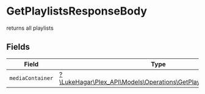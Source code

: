 # GetPlaylistsResponseBody

returns all playlists


## Fields

| Field                                                                                                                      | Type                                                                                                                       | Required                                                                                                                   | Description                                                                                                                |
| -------------------------------------------------------------------------------------------------------------------------- | -------------------------------------------------------------------------------------------------------------------------- | -------------------------------------------------------------------------------------------------------------------------- | -------------------------------------------------------------------------------------------------------------------------- |
| `mediaContainer`                                                                                                           | [?\LukeHagar\Plex_API\Models\Operations\GetPlaylistsMediaContainer](../../Models/Operations/GetPlaylistsMediaContainer.md) | :heavy_minus_sign:                                                                                                         | N/A                                                                                                                        |